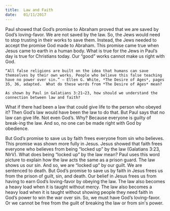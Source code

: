 ```yaml
---
title:  Law and Faith
date:   01/11/2017
---
```


Paul showed that God’s promise to Abraham proved that we are saved by God’s loving-favor. We are not saved by the law. So, the Jews would need to stop trusting in their works to save them. Instead, the Jews needed to accept the promise God made to Abraham. This promise came true when Jesus came to earth in a human body. What is true for the Jews in Paul’s day is true for Christians today. Our “good” works cannot make us right with God.

`“All false religions are built on the idea that humans can save themselves by their own works. People who believe this false teaching have no power over sin.” — Ellen G. White, *The Desire of Ages*, pages 35, 36, adapted.  What do these words from *The Desire of Ages* mean?`

`As shown by Paul in Galatians 3:21–23, how should we understand the connection between law and faith?`

What if there had been a law that could give life to the person who obeyed it? Then God’s law would have been the law to do that. But Paul says that no law can give life. Not even God’s. Why? Because everyone is guilty of break-ing the law. And so, no one can be made right with God by obedience.

But God’s promise to save us by faith frees everyone from sin who believes. This promise was shown more fully in Jesus. Jesus showed that faith frees everyone who believes from being “locked up” by the law (Galatians 3:23, NIrV). What does being “locked up” by the law mean? Paul uses this word picture to explain how the law acts the same as a prison guard. The law shows us our sin. And so, we are “locked up” by our guilt. We are sentenced to death. But God’s promise to save us by faith in Jesus frees us from the prison of guilt, sin, and death. Our belief in Jesus frees us from having to earn God’s loving-favor by obeying the law. The law also becomes a heavy load when it is taught without mercy. The law also becomes a heavy load when it is taught without showing people they need faith in God’s power to win the war over sin. So, we must have God’s loving-favor. Or we cannot be free from the guilt of breaking the law or from sin's power.
